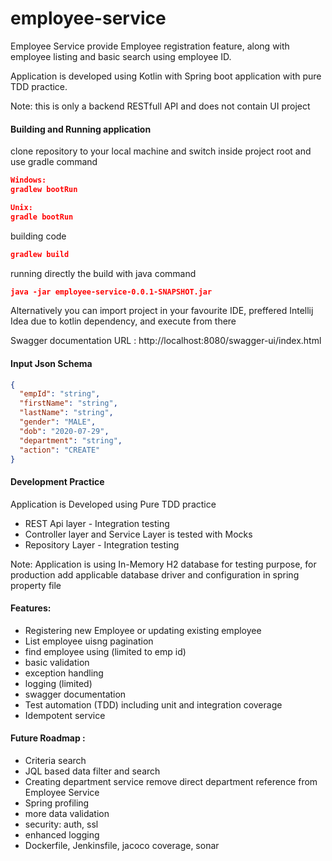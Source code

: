 # employee-service
Employee Service provide Employee registration feature, 
along with employee listing and basic search using employee ID.

Application is developed using Kotlin with Spring boot application with pure TDD practice. 

Note: this is only a backend RESTfull API and does not contain UI project 
  

#### Building and Running application 
clone repository to your local machine and switch inside project root
 and use gradle command 
 
 ```json
Windows: 
 gradlew bootRun

Unix: 
gradle bootRun
```
building code
```json
gradlew build
```

running directly the build with java command 
```json
java -jar employee-service-0.0.1-SNAPSHOT.jar
```

Alternatively you can import project in your favourite IDE, 
preffered Intellij Idea due to kotlin dependency, and execute from there

Swagger documentation URL : http://localhost:8080/swagger-ui/index.html

#### Input Json Schema
```json
{
  "empId": "string",
  "firstName": "string",
  "lastName": "string",
  "gender": "MALE",
  "dob": "2020-07-29",
  "department": "string",
  "action": "CREATE"
}
```

#### Development Practice
Application is Developed using Pure TDD practice

* REST Api layer - Integration testing 
* Controller layer and Service Layer is tested with Mocks  
* Repository Layer - Integration testing 

Note: Application is using In-Memory H2 database for testing purpose, 
for production add applicable database driver and configuration in spring property file 
 
#### Features: 
- Registering new Employee or updating existing employee 
- List employee uisng pagination 
- find employee using (limited to emp id)
- basic validation 
- exception handling 
- logging (limited)
- swagger documentation 
- Test automation (TDD) including unit and integration coverage
- Idempotent service 


#### Future Roadmap : 
- Criteria search 
- JQL based data filter and search 
- Creating department service remove direct department reference from Employee Service
- Spring profiling
- more data validation 
- security: auth, ssl  
- enhanced logging 
- Dockerfile, Jenkinsfile, jacoco coverage, sonar  

